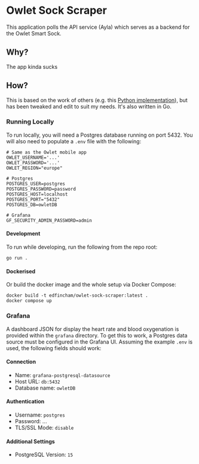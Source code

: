 # Owlet Sock Scraper

This application polls the API service (Ayla) which serves as a backend for the Owlet Smart Sock. 

## Why?
The app kinda sucks

## How?
This is based on the work of others (e.g. this [Python implementation](https://github.com/BastianPoe/owlet_api)), but has been tweaked and edit to suit my needs. It's also written in Go.

### Running Locally
To run locally, you will need a Postgres database running on port 5432. You will also need to populate a `.env` file with the following:
```env
# Same as the Owlet mobile app
OWLET_USERNAME='...'
OWLET_PASSWORD='...'
OWLET_REGION="europe"

# Postgres
POSTGRES_USER=postgres
POSTGRES_PASSWORD=password
POSTGRES_HOST=localhost
POSTGRES_PORT="5432"
POSTGRES_DB=owletDB

# Grafana
GF_SECURITY_ADMIN_PASSWORD=admin
```

#### Development
To run while developing, run the following from the repo root:
```shell
go run .
```

#### Dockerised
Or build the docker image and the whole setup via Docker Compose:
```shell
docker build -t edfincham/owlet-sock-scraper:latest .
docker compose up
```

### Grafana
A dashboard JSON for display the heart rate and blood oxygenation is provided within the `grafana` directory. To get this to work, a Postgres data source must be configured in the Grafana UI. Assuming the example `.env` is used, the following fields should work:

#### Connection
 - Name: `grafana-postgresql-datasource`
 - Host URL: `db:5432`
 - Database name: `owletDB`

#### Authentication
 - Username: `postgres`
 - Password: ...
 - TLS/SSL Mode: `disable`

#### Additional Settings
 - PostgreSQL Version: `15`

